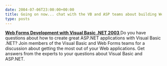 ```yaml
---
date: 2004-07-06T23:00:00+00:00
title: Going on now... chat with the VB and ASP teams about building Web Forms with VB.NET 2003
type: posts
---
```

<a name="vb_july6"> [ <b>Web Forms Development with Visual Basic .NET 2003 </b> ](http://communities2.microsoft.com/home/chatroom.aspx?siteid=34000014) Do you have questions about how to create great ASP.NET applications with Visual Basic .NET? Join members of the Visual Basic and Web Forms teams for a discussion about getting the most out of your Web applications. Get answers from the experts to your questions about Visual Basic and ASP.NET.</a>
